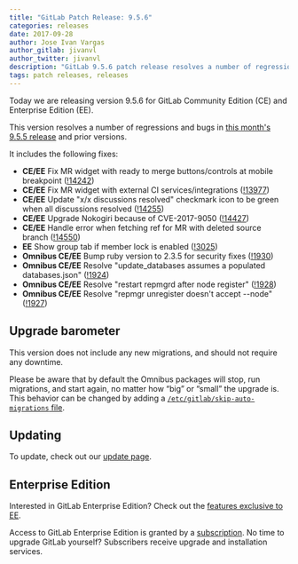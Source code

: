 ```yaml
---
title: "GitLab Patch Release: 9.5.6"
categories: releases
date: 2017-09-28
author: Jose Ivan Vargas
author_gitlab: jivanvl
author_twitter: jivanvl
description: "GitLab 9.5.6 patch release resolves a number of regressions and bugs in 9.5.5"
tags: patch releases, releases
---
```


Today we are releasing version 9.5.6 for GitLab Community Edition (CE) and Enterprise Edition (EE).

This version resolves a number of regressions and bugs in
[this month's 9.5.5 release](/releases/2017/09/18/gitlab-9-dot-5-dot-5-released/) and
prior versions.

It includes the following fixes:

- **CE/EE** Fix MR widget with ready to merge buttons/controls at mobile breakpoint ([!14242])
- **CE/EE** Fix MR widget with external CI services/integrations ([!13977])
- **CE/EE** Update "x/x discussions resolved" checkmark icon to be green when all discussions resolved ([!14255])
- **CE/EE** Upgrade Nokogiri because of CVE-2017-9050 ([!14427])
- **CE/EE** Handle error when fetching ref for MR with deleted source branch ([!14550])
- **EE** Show group tab if member lock is enabled ([!3025])
- **Omnibus CE/EE** Bump ruby version to 2.3.5 for security fixes ([!1930])
- **Omnibus CE/EE** Resolve "update_databases assumes a populated databases.json" ([!1924])
- **Omnibus CE/EE** Resolve "restart repmgrd after node register" ([!1928])
- **Omnibus CE/EE** Resolve "repmgr unregister doesn't accept --node" ([!1927])

[!14242]: https://gitlab.com/gitlab-org/gitlab-ce/merge_requests/14242
[!13977]: https://gitlab.com/gitlab-org/gitlab-ce/merge_requests/13977
[!14255]: https://gitlab.com/gitlab-org/gitlab-ce/merge_requests/14255
[!14427]: https://gitlab.com/gitlab-org/gitlab-ce/merge_requests/14427
[!14550]: https://gitlab.com/gitlab-org/gitlab-ce/merge_requests/14550
[!3025]: https://gitlab.com/gitlab-org/gitlab-ee/merge_requests/3025
[!1930]: https://gitlab.com/gitlab-org/omnibus-gitlab/merge_requests/1930/
[!1924]: https://gitlab.com/gitlab-org/omnibus-gitlab/merge_requests/1924/
[!1928]: https://gitlab.com/gitlab-org/omnibus-gitlab/merge_requests/1928/
[!1927]: https://gitlab.com/gitlab-org/omnibus-gitlab/merge_requests/1927/

## Upgrade barometer

This version does not include any new migrations, and should not require any
downtime.

Please be aware that by default the Omnibus packages will stop, run migrations,
and start again, no matter how “big” or “small” the upgrade is. This behavior
can be changed by adding a [`/etc/gitlab/skip-auto-migrations`
file](http://doc.gitlab.com/omnibus/update/README.html).

## Updating

To update, check out our [update page](/update/).

## Enterprise Edition

Interested in GitLab Enterprise Edition? Check out the [features exclusive to
EE](/pricing/).

Access to GitLab Enterprise Edition is granted by a [subscription](/stages-devops-lifecycle/).
No time to upgrade GitLab yourself? Subscribers receive upgrade and installation
services.
